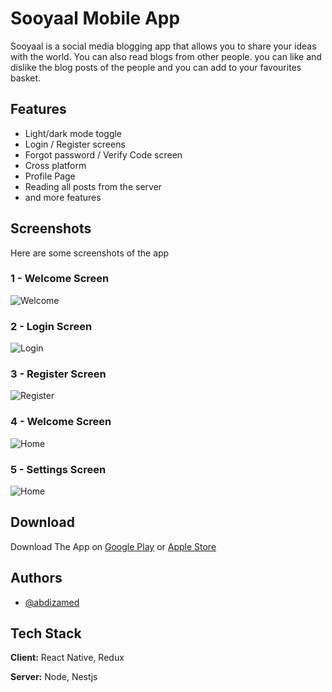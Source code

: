 # Sooyaal Mobile App

Sooyaal is a social media blogging app that allows you to share your
ideas with the world. You can also read blogs from other people. you can like and dislike the blog posts of the people and you can add to your favourites basket.

## Features

- Light/dark mode toggle
- Login / Register screens
- Forgot password / Verify Code screen
- Cross platform
- Profile Page
- Reading all posts from the server
- and more features

## Screenshots

Here are some screenshots of the app

### 1 - Welcome Screen

![Welcome](./assets/welcome.png)

### 2 - Login Screen

![Login](./assets/login.png)

### 3 - Register Screen

![Register](./assets/register.png)

### 4 - Welcome Screen

![Home](./assets/home.png)

### 5 - Settings Screen

![Home](./assets/settings.png)

## Download

Download The App on
[Google Play]() or
[Apple Store]()

## Authors

- [@abdizamed](https://abdizamedmo.netlify.app/)

## Tech Stack

**Client:** React Native, Redux

**Server:** Node, Nestjs
